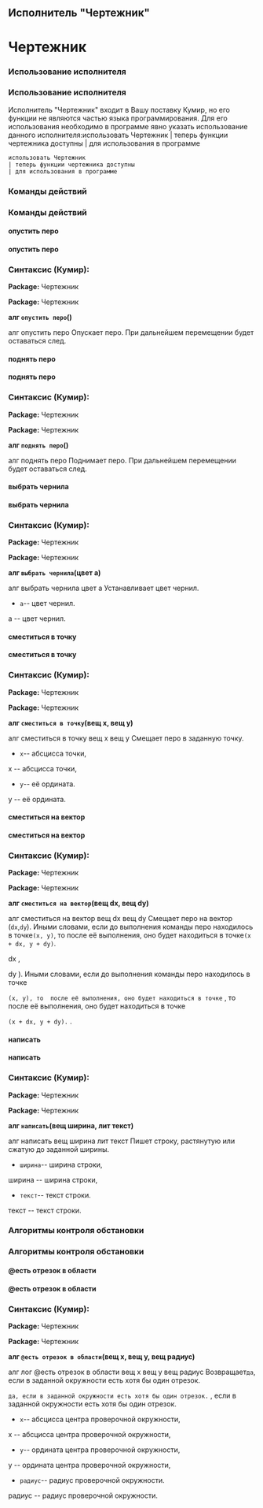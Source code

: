 ## Исполнитель "Чертежник"

# Чертежник

### Использование исполнителя

### Использование исполнителя

Исполнитель "Чертежник" входит в Вашу поставку Кумир, но его функции не являются частью языка 
		программирования. Для его использования необходимо в программе явно указать использование данного исполнителя:использовать Чертежник
| теперь функции чертежника доступны
| для использования в программе

```кумир
использовать Чертежник
| теперь функции чертежника доступны
| для использования в программе
```

### Команды действий

### Команды действий

#### опустить перо

#### опустить перо

### Синтаксис (Кумир):

**Package:** Чертежник

**Package:** Чертежник

**алг `опустить перо`()**

алг
опустить перо
Опускает перо. При дальнейшем перемещении будет оставаться след.

#### поднять перо

#### поднять перо

### Синтаксис (Кумир):

**Package:** Чертежник

**Package:** Чертежник

**алг `поднять перо`()**

алг
поднять перо
Поднимает перо. При дальнейшем перемещении будет оставаться след.

#### выбрать чернила

#### выбрать чернила

### Синтаксис (Кумир):

**Package:** Чертежник

**Package:** Чертежник

**алг `выбрать чернила`(цвет а)**

алг
выбрать чернила
цвет
а
Устанавливает цвет чернил.


- `а`-- цвет чернил.

а
-- цвет чернил.

#### сместиться в точку

#### сместиться в точку

### Синтаксис (Кумир):

**Package:** Чертежник

**Package:** Чертежник

**алг `сместиться в точку`(вещ x, вещ y)**

алг
сместиться в точку
вещ
x
вещ
y
Смещает перо в заданную точку.


- `x`-- абсцисса точки,

x
-- абсцисса точки,

- `y`-- её ордината.

y
-- её ордината.

#### сместиться на вектор

#### сместиться на вектор

### Синтаксис (Кумир):

**Package:** Чертежник

**Package:** Чертежник

**алг `сместиться на вектор`(вещ dx, вещ dy)**

алг
сместиться на вектор
вещ
dx
вещ
dy
Смещает перо на вектор (`dx`,`dy`). 
			Иными словами, если до выполнения команды перо находилось в точке`(x, y)`, то 
			после её выполнения, оно будет находиться в точке`(x + dx, y + dy)`.

dx
,

dy
). 
			Иными словами, если до выполнения команды перо находилось в точке

`(x, y), то 
			после её выполнения, оно будет находиться в точке`
, то 
			после её выполнения, оно будет находиться в точке

`(x + dx, y + dy).`
.

#### написать

#### написать

### Синтаксис (Кумир):

**Package:** Чертежник

**Package:** Чертежник

**алг `написать`(вещ ширина, лит текст)**

алг
написать
вещ
ширина
лит
текст
Пишет строку, растянутую или сжатую до заданной ширины.


- `ширина`-- ширина строки,

ширина
-- ширина строки,

- `текст`-- текст строки.

текст
-- текст строки.

### Алгоритмы контроля обстановки

### Алгоритмы контроля обстановки

#### @есть отрезок в области

#### @есть отрезок в области

### Синтаксис (Кумир):

**Package:** Чертежник

**Package:** Чертежник

**алг `@есть отрезок в области`(вещ x, вещ y, вещ радиус)**

алг
лог
@есть отрезок в области
вещ
x
вещ
y
вещ
радиус
Возвращает`да`, если в заданной окружности есть хотя бы один отрезок.

`да, если в заданной окружности есть хотя бы один отрезок.`
, если в заданной окружности есть хотя бы один отрезок.


- `x`-- абсцисса центра проверочной окружности,

x
-- абсцисса центра проверочной окружности,

- `y`-- ордината центра проверочной окружности,

y
-- ордината центра проверочной окружности,

- `радиус`-- радиус проверочной окружности.

радиус
-- радиус проверочной окружности.